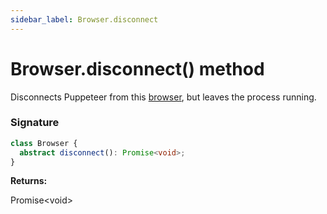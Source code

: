 ```yaml
---
sidebar_label: Browser.disconnect
---
```


# Browser.disconnect() method

Disconnects Puppeteer from this [browser](./puppeteer.browser.md), but leaves the process running.

### Signature

```typescript
class Browser {
  abstract disconnect(): Promise<void>;
}
```

**Returns:**

Promise&lt;void&gt;
